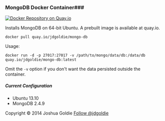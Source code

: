 ### MongoDB Docker Container###

[![Docker Repository on Quay.io](https://quay.io/repository/jdgoldie/mongo-db/status "Docker Repository on Quay.io")](https://quay.io/repository/jdgoldie/mongo-db)

Installs MongoDB on 64-bit Ubuntu.  A prebuilt image is available at quay.io.

    docker pull quay.io/jdgoldie/mongo-db

Usage:
    
    docker run -d -p 27017:27017 -v /path/to/mongo/data/db:/data/db quay.io/jdgoldie/mongo-db:latest

Omit the `-v` option if you don't want the data persisted outside the container.

##### Current Configuration #####

* Ubuntu 13.10
* MongoDB 2.4.9

Copyright &copy; 2014 Joshua Goldie <a href="https://twitter.com/jdgoldie" class="twitter-follow-button" data-show-count="false" data-dnt="true">Follow @jdgoldie</a>
<script>!function(d,s,id){var js,fjs=d.getElementsByTagName(s)[0],p=/^http:/.test(d.location)?'http':'https';if(!d.getElementById(id)){js=d.createElement(s);js.id=id;js.src=p+'://platform.twitter.com/widgets.js';fjs.parentNode.insertBefore(js,fjs);}}(document, 'script', 'twitter-wjs');</script>
